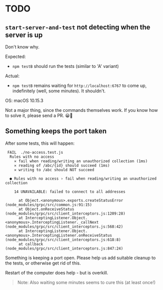 # TODO

## `start-server-and-test` not detecting when the server is up

Don't know why. 

Expected:

- `npm testB` should run the tests (similar to 'A' variant)

Actual:

- `npm testB` remains waiting for `http://localhost:6767` to come up, indefinitely (well, some minutes). It shouldn't.

OS: macOS 10.15.3

Not a major thing, since the commands themselves work. If you know how to solve it, please send a PR. 😀🎁


## Something keeps the port taken

After some tests, this will happen:

```
 FAIL  ./no-access.test.js
  Rules with no access
    ✕ fail when reading/writing an unauthorized collection (1ms)
    ✕ reading of /abc/{id} should succeed (1ms)
    ✕ writing to /abc should NOT succeed

  ● Rules with no access › fail when reading/writing an unauthorized collection

    14 UNAVAILABLE: failed to connect to all addresses

      at Object.<anonymous>.exports.createStatusError (node_modules/grpc/src/common.js:91:15)
      at Object.onReceiveStatus (node_modules/grpc/src/client_interceptors.js:1209:28)
      at InterceptingListener.Object.<anonymous>.InterceptingListener._callNext (node_modules/grpc/src/client_interceptors.js:568:42)
      at InterceptingListener.Object.<anonymous>.InterceptingListener.onReceiveStatus (node_modules/grpc/src/client_interceptors.js:618:8)
      at callback (node_modules/grpc/src/client_interceptors.js:847:24)
```

Something is keeping a port open. Please help us add suitable cleanup to the tests, or otherwise get rid of this.

Restart of the computer does help - but is overkill.

>Note: Also waiting some minutes seems to cure this (at least once!)



